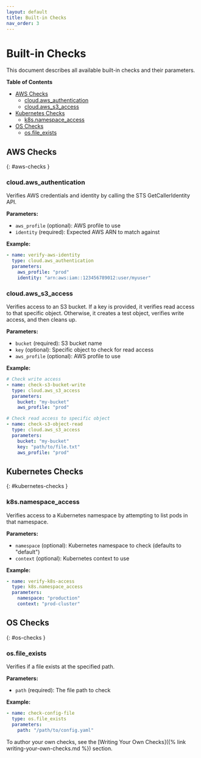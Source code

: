 ```yaml
---
layout: default
title: Built-in Checks
nav_order: 3
---
```


# Built-in Checks

This document describes all available built-in checks and their parameters.

**Table of Contents**
- [AWS Checks](#aws-checks)
  - [cloud.aws_authentication](#cloudaws_authentication)
  - [cloud.aws_s3_access](#cloudaws_s3_access)
- [Kubernetes Checks](#kubernetes-checks)
  - [k8s.namespace_access](#k8snamespace_access)
- [OS Checks](#os-checks)
  - [os.file_exists](#osfile_exists)

## AWS Checks
{: #aws-checks }

### cloud.aws_authentication

Verifies AWS credentials and identity by calling the STS GetCallerIdentity API.

**Parameters:**
- `aws_profile` (optional): AWS profile to use
- `identity` (required): Expected AWS ARN to match against

**Example:**
```yaml
- name: verify-aws-identity
  type: cloud.aws_authentication
  parameters:
    aws_profile: "prod"
    identity: "arn:aws:iam::123456789012:user/myuser"
```

### cloud.aws_s3_access

Verifies access to an S3 bucket. If a key is provided, it verifies read access to that specific object. Otherwise, it creates a test object, verifies write access, and then cleans up.

**Parameters:**
- `bucket` (required): S3 bucket name
- `key` (optional): Specific object to check for read access
- `aws_profile` (optional): AWS profile to use

**Example:**
```yaml
# Check write access
- name: check-s3-bucket-write
  type: cloud.aws_s3_access
  parameters:
    bucket: "my-bucket"
    aws_profile: "prod"

# Check read access to specific object
- name: check-s3-object-read
  type: cloud.aws_s3_access
  parameters:
    bucket: "my-bucket"
    key: "path/to/file.txt"
    aws_profile: "prod"
```

## Kubernetes Checks
{: #kubernetes-checks }

### k8s.namespace_access

Verifies access to a Kubernetes namespace by attempting to list pods in that namespace.

**Parameters:**
- `namespace` (optional): Kubernetes namespace to check (defaults to "default")
- `context` (optional): Kubernetes context to use

**Example:**
```yaml
- name: verify-k8s-access
  type: k8s.namespace_access
  parameters:
    namespace: "production"
    context: "prod-cluster"
```

## OS Checks
{: #os-checks }

### os.file_exists

Verifies if a file exists at the specified path.

**Parameters:**
- `path` (required): The file path to check

**Example:**
```yaml
- name: check-config-file
  type: os.file_exists
  parameters:
    path: "/path/to/config.yaml"
```

To author your own checks, see the [Writing Your Own Checks]({% link writing-your-own-checks.md %}) section.
